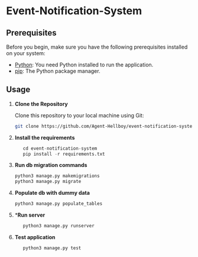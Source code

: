 # Event-Notification-System



## Prerequisites

Before you begin, make sure you have the following prerequisites installed on your system:

- [Python](https://www.python.org/downloads/): You need Python installed to run the application.
- [pip](https://pip.pypa.io/en/stable/installation/): The Python package manager.

## Usage

1. **Clone the Repository**

   Clone this repository to your local machine using Git:

   ```bash
   git clone https://github.com/Agent-Hellboy/event-notification-system.git


2. **Install the requirements**

    ```py 
       cd event-notification-system
       pip install -r requirements.txt

3. **Run db migration commands**
    ```py 
    python3 manage.py makemigrations
    python3 manage.py migrate

3. **Populate db with dummy data**
    ```py 
    python3 manage.py populate_tables

4. ***Run server** 
    ```py 
       python3 manage.py runserver

5. **Test application**

    ```py 
       python3 manage.py test
    